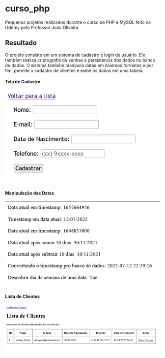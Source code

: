 # curso_php

Pequenos projetos realizados durante o curso de PHP e MySQL feito na Udemy pelo Professor João Oliveira.

## Resultado

O projeto consiste em um sistema de cadastro e login de usuário. Ele também realiza criptografia de senhas e persistencia dos dados no banco de dados. O sistema também manipula datas em diversos formatos e por fim, permite o cadastro de clientes e exibe os dados em uma tabela.

#### Tela de Cadastro
![Cadastro](imagens/cadastrocliente.png "Foto representando o cadastro no sistema.")

#### Manipulação das Datas
![Datas](imagens/datas.png "Foto representando as diversas formas de manipulação de datas .")

#### Lista de Clientes
![Clientes](imagens/listaclientes.png "Foto representando a tabela de visualização dos clientes cadastrados .")


